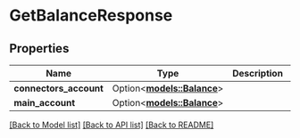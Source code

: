 # GetBalanceResponse

## Properties

| Name                   | Type                                      | Description | Notes      |
| ---------------------- | ----------------------------------------- | ----------- | ---------- |
| **connectors_account** | Option<[**models::Balance**](Balance.md)> |             | [optional] |
| **main_account**       | Option<[**models::Balance**](Balance.md)> |             | [optional] |

[[Back to Model list]](../README.md#documentation-for-models) [[Back to API list]](../README.md#documentation-for-api-endpoints) [[Back to README]](../README.md)
